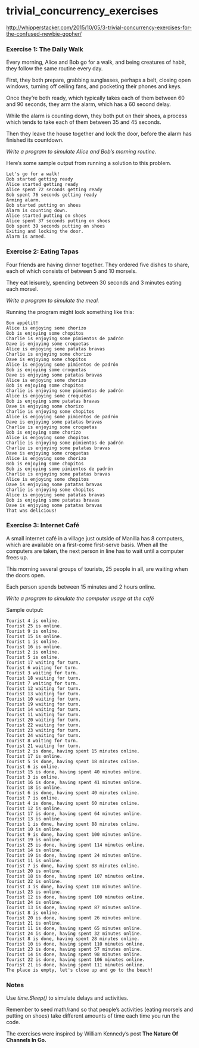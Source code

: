 # trivial_concurrency_exercises
http://whipperstacker.com/2015/10/05/3-trivial-concurrency-exercises-for-the-confused-newbie-gopher/

### Exercise 1: The Daily Walk

Every morning, Alice and Bob go for a walk, and being creatures of habit, they follow the same routine every day.

First, they both prepare, grabbing sunglasses, perhaps a belt, closing open windows, turning off ceiling fans, and pocketing their phones and keys.

Once they’re both ready, which typically takes each of them between 60 and 90 seconds, they arm the alarm, which has a 60 second delay.

While the alarm is counting down, they both put on their shoes, a process which tends to take each of them between 35 and 45 seconds.

Then they leave the house together and lock the door, before the alarm has finished its countdown.

*Write a program to simulate Alice and Bob’s morning routine.*

Here’s some sample output from running a solution to this problem.

```
Let's go for a walk!
Bob started getting ready
Alice started getting ready
Alice spent 72 seconds getting ready
Bob spent 76 seconds getting ready
Arming alarm.
Bob started putting on shoes
Alarm is counting down.
Alice started putting on shoes
Alice spent 37 seconds putting on shoes
Bob spent 39 seconds putting on shoes
Exiting and locking the door.
Alarm is armed.

```

### Exercise 2: Eating Tapas
Four friends are having dinner together. They ordered five dishes to share, each of which consists of between 5 and 10 morsels.

They eat leisurely, spending between 30 seconds and 3 minutes eating each morsel.

*Write a program to simulate the meal.*

Running the program might look something like this:

```
Bon appétit!
Alice is enjoying some chorizo
Bob is enjoying some chopitos
Charlie is enjoying some pimientos de padrón
Dave is enjoying some croquetas
Alice is enjoying some patatas bravas
Charlie is enjoying some chorizo
Dave is enjoying some chopitos
Alice is enjoying some pimientos de padrón
Bob is enjoying some croquetas
Dave is enjoying some patatas bravas
Alice is enjoying some chorizo
Bob is enjoying some chopitos
Charlie is enjoying some pimientos de padrón
Alice is enjoying some croquetas
Bob is enjoying some patatas bravas
Dave is enjoying some chorizo
Charlie is enjoying some chopitos
Alice is enjoying some pimientos de padrón
Dave is enjoying some patatas bravas
Charlie is enjoying some croquetas
Bob is enjoying some chorizo
Alice is enjoying some chopitos
Charlie is enjoying some pimientos de padrón
Charlie is enjoying some patatas bravas
Dave is enjoying some croquetas
Alice is enjoying some chorizo
Bob is enjoying some chopitos
Bob is enjoying some pimientos de padrón
Charlie is enjoying some patatas bravas
Alice is enjoying some chopitos
Dave is enjoying some patatas bravas
Charlie is enjoying some chopitos
Alice is enjoying some patatas bravas
Bob is enjoying some patatas bravas
Dave is enjoying some patatas bravas
That was delicious!
```
### Exercise 3: Internet Café
A small internet café in a village just outside of Manilla has 8 computers, which are available on a first-come first-serve basis. When all the computers are taken, the next person in line has to wait until a computer frees up.

This morning several groups of tourists, 25 people in all, are waiting when the doors open.

Each person spends between 15 minutes and 2 hours online.

*Write a program to simulate the computer usage at the café*

Sample output:
```
Tourist 4 is online.
Tourist 25 is online.
Tourist 9 is online.
Tourist 15 is online.
Tourist 1 is online.
Tourist 16 is online.
Tourist 2 is online.
Tourist 5 is online.
Tourist 17 waiting for turn.
Tourist 6 waiting for turn.
Tourist 3 waiting for turn.
Tourist 18 waiting for turn.
Tourist 7 waiting for turn.
Tourist 12 waiting for turn.
Tourist 13 waiting for turn.
Tourist 10 waiting for turn.
Tourist 19 waiting for turn.
Tourist 14 waiting for turn.
Tourist 11 waiting for turn.
Tourist 20 waiting for turn.
Tourist 22 waiting for turn.
Tourist 23 waiting for turn.
Tourist 24 waiting for turn.
Tourist 8 waiting for turn.
Tourist 21 waiting for turn.
Tourist 2 is done, having spent 15 minutes online.
Tourist 17 is online.
Tourist 5 is done, having spent 18 minutes online.
Tourist 6 is online.
Tourist 15 is done, having spent 40 minutes online.
Tourist 3 is online.
Tourist 16 is done, having spent 41 minutes online.
Tourist 18 is online.
Tourist 6 is done, having spent 40 minutes online.
Tourist 7 is online.
Tourist 4 is done, having spent 60 minutes online.
Tourist 12 is online.
Tourist 17 is done, having spent 64 minutes online.
Tourist 13 is online.
Tourist 1 is done, having spent 88 minutes online.
Tourist 10 is online.
Tourist 9 is done, having spent 100 minutes online.
Tourist 19 is online.
Tourist 25 is done, having spent 114 minutes online.
Tourist 14 is online.
Tourist 19 is done, having spent 24 minutes online.
Tourist 11 is online.
Tourist 7 is done, having spent 88 minutes online.
Tourist 20 is online.
Tourist 18 is done, having spent 107 minutes online.
Tourist 22 is online.
Tourist 3 is done, having spent 110 minutes online.
Tourist 23 is online.
Tourist 12 is done, having spent 100 minutes online.
Tourist 24 is online.
Tourist 13 is done, having spent 87 minutes online.
Tourist 8 is online.
Tourist 20 is done, having spent 26 minutes online.
Tourist 21 is online.
Tourist 11 is done, having spent 65 minutes online.
Tourist 24 is done, having spent 32 minutes online.
Tourist 8 is done, having spent 28 minutes online.
Tourist 10 is done, having spent 110 minutes online.
Tourist 23 is done, having spent 57 minutes online.
Tourist 14 is done, having spent 98 minutes online.
Tourist 22 is done, having spent 106 minutes online.
Tourist 21 is done, having spent 111 minutes online.
The place is empty, let's close up and go to the beach!
```
### Notes

Use *time.Sleep()* to simulate delays and activities.

Remember to seed math/rand so that people’s activities (eating morsels and putting on shoes) take different amounts of time each time you run the code.

The exercises were inspired by William Kennedy’s post **The Nature Of Channels In Go.**




